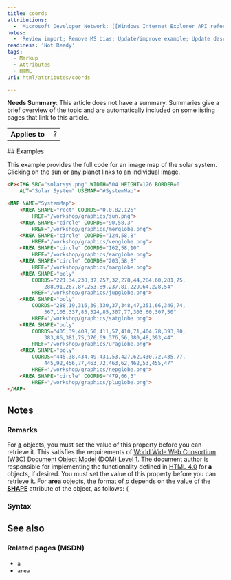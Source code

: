 ```yaml
---
title: coords
attributions:
  - 'Microsoft Developer Network: [[Windows Internet Explorer API reference](http://msdn.microsoft.com/en-us/library/ie/hh828809%28v=vs.85%29.aspx) Article]'
notes:
  - 'Review import; Remove MS bias; Update/improve example; Update descriptions; Fix lists & compatibility info'
readiness: 'Not Ready'
tags:
  - Markup
  - Attributes
  - HTML
uri: html/attributes/coords

---
```

**Needs Summary**: This article does not have a summary. Summaries give a brief overview of the topic and are automatically included on some listing pages that link to this article.

<table class="wikitable">
<tr>
<th>
Applies to

</th>
<td>
 ?

</td>
</tr>
</table>
## <span>Examples</span>

This example provides the full code for an image map of the solar system. Clicking on the sun or any planet links to an individual image.

``` html
<P><IMG SRC="solarsys.png" WIDTH=504 HEIGHT=126 BORDER=0
    ALT="Solar System" USEMAP="#SystemMap">

<MAP NAME="SystemMap">
    <AREA SHAPE="rect" COORDS="0,0,82,126"
        HREF="/workshop/graphics/sun.png">
    <AREA SHAPE="circle" COORDS="90,58,3"
        HREF="/workshop/graphics/merglobe.png">
    <AREA SHAPE="circle" COORDS="124,58,8"
        HREF="/workshop/graphics/venglobe.png">
    <AREA SHAPE="circle" COORDS="162,58,10"
        HREF="/workshop/graphics/earglobe.png">
    <AREA SHAPE="circle" COORDS="203,58,8"
        HREF="/workshop/graphics/marglobe.png">
    <AREA SHAPE="poly"
        COORDS="221,34,238,37,257,32,278,44,284,60,281,75,
            288,91,267,87,253,89,237,81,229,64,228,54"
        HREF="/workshop/graphics/jupglobe.png">
    <AREA SHAPE="poly"
        COORDS="288,19,316,39,330,37,348,47,351,66,349,74,
            367,105,337,85,324,85,307,77,303,60,307,50"
        HREF="/workshop/graphics/satglobe.png">
    <AREA SHAPE="poly"
        COORDS="405,39,408,50,411,57,410,71,404,78,393,80,
            383,86,381,75,376,69,376,56,380,48,393,44"
        HREF="/workshop/graphics/uraglobe.png">
    <AREA SHAPE="poly"
        COORDS="445,38,434,49,431,53,427,62,430,72,435,77,
            445,92,456,77,463,72,463,62,462,53,455,47"
        HREF="/workshop/graphics/nepglobe.png">
    <AREA SHAPE="circle" COORDS="479,66,3"
        HREF="/workshop/graphics/pluglobe.png">
</MAP>
```

## <span>Notes</span>

### <span>Remarks</span>

For [**a**](/html/elements/a) objects, you must set the value of this property before you can retrieve it. This satisfies the requirements of [World Wide Web Consortium (W3C) Document Object Model (DOM) Level 1](http://go.microsoft.com/fwlink/p/?linkid=203744). The document author is responsible for implementing the functionality defined in [HTML 4.0](http://go.microsoft.com/fwlink/p/?linkid=203769) for **a** objects, if desired. You must set the value of this property before you can retrieve it. For **area** objects, the format of *p* depends on the value of the [**SHAPE**](/html/attributes/shape) attribute of the object, as follows: {

### <span>Syntax</span>

## <span>See also</span>

### <span>Related pages (MSDN)</span>

-   `a`
-   `area`
